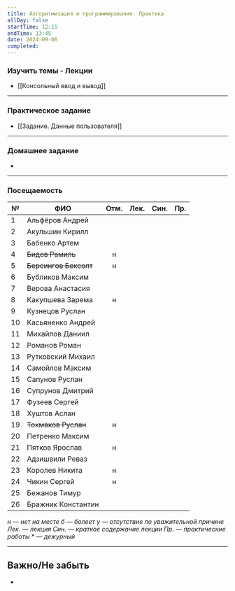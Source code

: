 ```yaml
---
title: Алгоритмизация и программирование. Практика
allDay: false
startTime: 12:15
endTime: 13:45
date: 2024-09-06
completed:
---
```

### Изучить темы - Лекции

- [[Консольный ввод и вывод]]

---
### Практическое задание

- [[Задание. Данные пользователя]]

---
### Домашнее задание

- 

---
### Посещаемость

| №   | ФИО                   | Отм. | Лек. | Син. | Пр. |
| --- | --------------------- | :--: | :--: | :--: | :-: |
| 1   | Альфёров Андрей       |      |      |      |     |
| 2   | Акульшин Кирилл       |      |      |      |     |
| 3   | Бабенко Артем         |      |      |      |     |
| 4   | ~~Бидов Рамиль~~      |  н   |      |      |     |
| 5   | ~~Берсингов Бексолт~~ |  н   |      |      |     |
| 6   | Бубликов Максим       |      |      |      |     |
| 7   | Верова Анастасия      |      |      |      |     |
| 8   | Какупшева Зарема      |  н   |      |      |     |
| 9   | Кузнецов Руслан       |      |      |      |     |
| 10  | Касьяненко Андрей     |      |      |      |     |
| 11  | Михайлов Даниил       |      |      |      |     |
| 12  | Романов Роман         |      |      |      |     |
| 13  | Рутковский Михаил     |      |      |      |     |
| 14  | Самойлов Максим       |      |      |      |     |
| 15  | Сапунов Руслан        |      |      |      |     |
| 16  | Супрунов Дмитрий      |      |      |      |     |
| 17  | Фузеев Сергей         |      |      |      |     |
| 18  | Хуштов Аслан          |      |      |      |     |
| 19  | ~~Токмаков Руслан~~   |  н   |      |      |     |
| 20  | Петренко Максим       |      |      |      |     |
| 21  | Пятков Ярослав        |  н   |      |      |     |
| 22  | Адзишвили Реваз       |      |      |      |     |
| 23  | Королев Никита        |  н   |      |      |     |
| 24  | Чикин Сергей          |  н   |      |      |     |
| 25  | Бежанов Тимур         |      |      |      |     |
| 26  | Бражник Константин    |      |      |      |     |

*н — нет на месте
б — болеет
у — отсутствие по уважительной причине
Лек. — лекция
Син. — краткое содержание лекции
Пр. — практические работы*
\* — *дежурный*

---
## Важно/Не забыть

- 